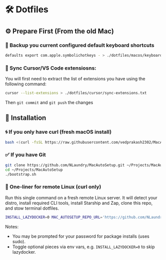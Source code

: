 # 🛠️ Dotfiles

## ⚙️ Prepare First (From the old Mac)

### 🔄 Backup you current configured default keyboard shortcuts

```sh
defaults export com.apple.symbolichotkeys - > ./dotfiles/macos/keyboard-shortcuts.xml
```

### 🔗 Sync Cursor/VS Code extensiosns:

You will first need to extract the list of extensions you have using the following command:

```sh
cursor --list-extensions > ./dotfiles/cursor/sync-extensions.txt
```

Then `git commit` and `git push` the changes

## 🔧 Installation

### 🌀 If you only have curl (fresh macOS install)

```sh
bash <(curl -fsSL https://raw.githubusercontent.com/vedprakash2302/MacAutoSetup/main/bootstrap-nogit.sh)
```

### ✅ If you have Git

```sh
git clone https://github.com/NLaundry/MacAutoSetup.git ~/Projects/MacAutoSetup
cd ~/Projects/MacAutoSetup
./bootstrap.sh
```

### 🐧 One-liner for remote Linux (curl only)

Run this single command on a fresh remote Linux server. It will detect your distro, install required CLI tools, install Starship and Zap, clone this repo, and stow terminal dotfiles.

```sh
INSTALL_LAZYDOCKER=0 MAC_AUTOSETUP_REPO_URL='https://github.com/NLaundry/MacAutoSetup.git' bash -c "$(curl -fsSL https://raw.githubusercontent.com/NLaundry/MacAutoSetup/main/bootstrap-linux.sh)"
```

Notes:

- You may be prompted for your password for package installs (uses sudo).
- Toggle optional pieces via env vars, e.g. `INSTALL_LAZYDOCKER=0` to skip lazydocker.
